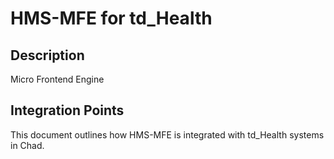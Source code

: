 # HMS-MFE for td_Health

## Description

Micro Frontend Engine

## Integration Points

This document outlines how HMS-MFE is integrated with td_Health systems in Chad.
